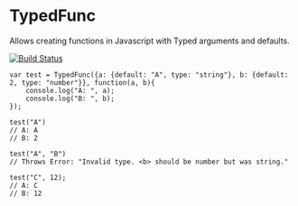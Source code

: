 TypedFunc
=========

Allows creating functions in Javascript with Typed arguments and defaults.

[![Build Status](https://secure.travis-ci.org/christopherdebeer/TypedFunc.png)](http://travis-ci.org/christopherdebeer/TypedFunc)


	var test = TypedFunc({a: {default: "A", type: "string"}, b: {default: 2, type: "number"}}, function(a, b){
	    console.log("A: ", a);
	    console.log("B: ", b);
	});

	test("A")
	// A: A
	// B: 2

	test("A", "B")
	// Throws Error: "Invalid type. <b> should be number but was string."

	test("C", 12);
	// A: C
	// B: 12
